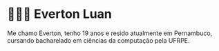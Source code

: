 # 👩🏻‍💻 Everton Luan

Me chamo Everton, tenho 19 anos e resido atualmente em Pernambuco, cursando bacharelado em ciências da computação pela UFRPE.
